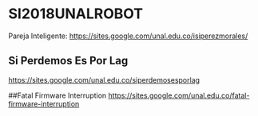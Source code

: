 # SI2018UNALROBOT

Pareja Inteligente: https://sites.google.com/unal.edu.co/isiperezmorales/


## Si Perdemos Es Por Lag
https://sites.google.com/unal.edu.co/siperdemosesporlag


##Fatal Firmware Interruption
https://sites.google.com/unal.edu.co/fatal-firmware-interruption
